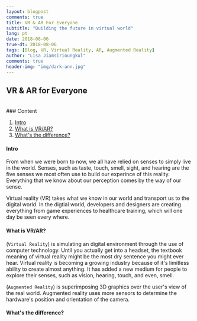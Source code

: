 ```yaml
---
layout: blogpost
comments: true
title: VR & AR For Everyone
subtitle: "Building the future in virtual world"
lang: pt
date: 2018-08-06
true-dt: 2018-08-06
tags: [Blog, VR, Virtual Reality, AR, Augmented Reality]
author: "Lisa Jiamsirioungkul"
comments: true
header-img: "img/dark-ann.jpg"
---
```

## VR & AR for Everyone

<br>
### Content

1. [Intro](#intro)
2. [What is VR/AR?](#what)
3. [What's the difference?](#difference)


#### Intro <a name="intro"></a>
From when we were born to now, we all have relied on senses to simply live in the world. Senses, such as taste, touch, smell, sight, and hearing are the five senses we most often use to build our experince of this reality. Everything that we know about our perception comes by the way of our sense. 

Virtual reality (VR) takes what we know in our world and transport us to the digital world. In the digtial world, developers and designers are creating everything from game experiences to healthcare training, which will one day be seen every where.


#### What is VR/AR? <a name="what"></a>
(`Virtual Reality`) is simulating an digital environment through the use of computer technology. Until you actually get into a headset, the textbook meaning of virtual reality might be the most dry sentence you might ever hear. Virtual reality is becoming a growing industry because of it's limitless ability to create almost anything. It has added a new medium for people to explore their senses, such as vision, hearing, touch, and even, smell. 

(`Augmented Reality`) is superimposing 3D graphics over the user's view of the real world. Augmented reality uses more sensors to determine the hardware's position and orientation of the camera. 


#### What's the difference? <a name="difference"></a>